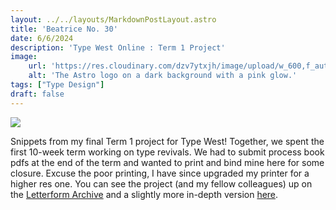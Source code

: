 ```yaml
---
layout: ../../layouts/MarkdownPostLayout.astro
title: 'Beatrice No. 30'
date: 6/6/2024
description: 'Type West Online : Term 1 Project'
image:
    url: 'https://res.cloudinary.com/dzv7ytxjh/image/upload/w_600,f_auto,q_auto/v1739343409/66bac97eb74dc46b673b19c4_66bac722171f42e6aebc02c7_Beatrice-No-30_Process-Book_sm_1_lsfwlf.gif'
    alt: 'The Astro logo on a dark background with a pink glow.'
tags: ["Type Design"]
draft: false
---
```



<img class="blog-post-image-lg" src="https://res.cloudinary.com/dzv7ytxjh/image/upload/f_auto,q_auto/v1739343409/66bac97eb74dc46b673b19c4_66bac722171f42e6aebc02c7_Beatrice-No-30_Process-Book_sm_1_lsfwlf.gif">


Snippets from my final Term 1 project for Type West! Together, we spent the first 10-week term working on type revivals. We had to submit process book pdfs at the end of the term and wanted to print and bind mine here for some closure. Excuse the poor printing, I have since upgraded my printer for a higher res one. You can see the project (and my fellow colleagues) up on the [Letterform Archive](https://typewest.letterformarchive.org/2024/revivals/) and a slightly more in-depth version [here](https://annieszafranski.com/projects/beatrice-no-30-type-revival/).
